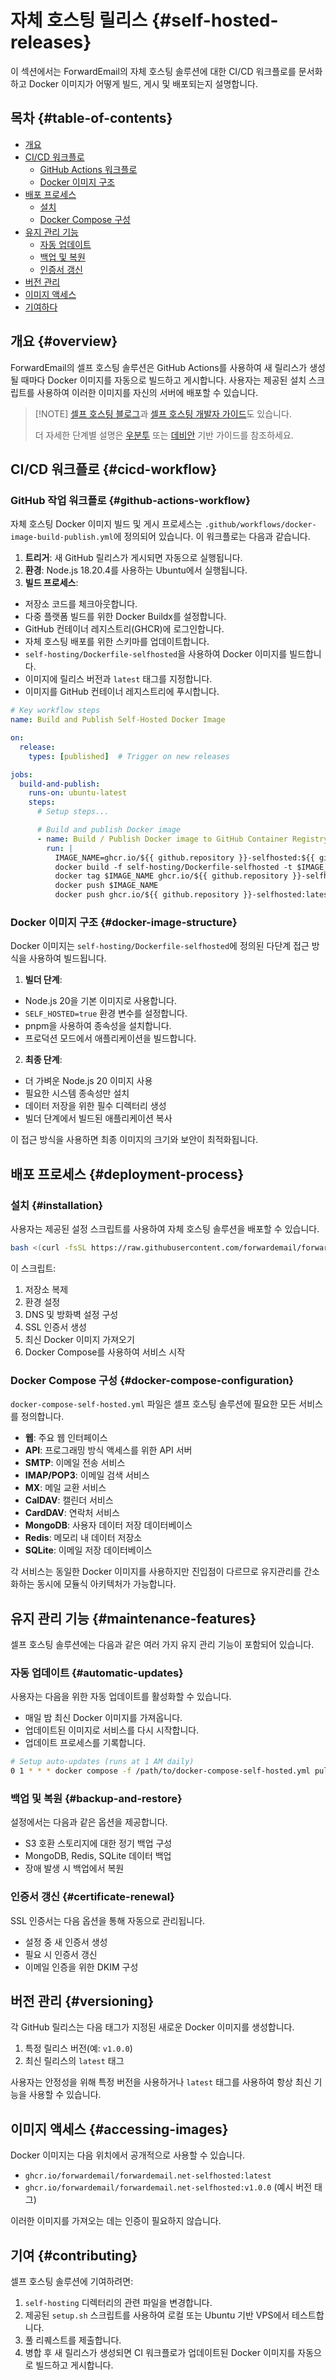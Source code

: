 # 자체 호스팅 릴리스 {#self-hosted-releases}

이 섹션에서는 ForwardEmail의 자체 호스팅 솔루션에 대한 CI/CD 워크플로를 문서화하고 Docker 이미지가 어떻게 빌드, 게시 및 배포되는지 설명합니다.

## 목차 {#table-of-contents}

* [개요](#overview)
* [CI/CD 워크플로](#cicd-workflow)
  * [GitHub Actions 워크플로](#github-actions-workflow)
  * [Docker 이미지 구조](#docker-image-structure)
* [배포 프로세스](#deployment-process)
  * [설치](#installation)
  * [Docker Compose 구성](#docker-compose-configuration)
* [유지 관리 기능](#maintenance-features)
  * [자동 업데이트](#automatic-updates)
  * [백업 및 복원](#backup-and-restore)
  * [인증서 갱신](#certificate-renewal)
* [버전 관리](#versioning)
* [이미지 액세스](#accessing-images)
* [기여하다](#contributing)

## 개요 {#overview}

ForwardEmail의 셀프 호스팅 솔루션은 GitHub Actions를 사용하여 새 릴리스가 생성될 때마다 Docker 이미지를 자동으로 빌드하고 게시합니다. 사용자는 제공된 설치 스크립트를 사용하여 이러한 이미지를 자신의 서버에 배포할 수 있습니다.

> \[!NOTE]
> [셀프 호스팅 블로그](https://forwardemail.net/blog/docs/self-hosted-solution)과 [셀프 호스팅 개발자 가이드](https://forwardemail.net/self-hosted)도 있습니다.
>
> 더 자세한 단계별 설명은 [우분투](https://forwardemail.net/guides/selfhosted-on-ubuntu) 또는 [데비안](https://forwardemail.net/guides/selfhosted-on-debian) 기반 가이드를 참조하세요.

## CI/CD 워크플로 {#cicd-workflow}

### GitHub 작업 워크플로 {#github-actions-workflow}

자체 호스팅 Docker 이미지 빌드 및 게시 프로세스는 `.github/workflows/docker-image-build-publish.yml`에 정의되어 있습니다. 이 워크플로는 다음과 같습니다.

1. **트리거**: 새 GitHub 릴리스가 게시되면 자동으로 실행됩니다.
2. **환경**: Node.js 18.20.4를 사용하는 Ubuntu에서 실행됩니다.
3. **빌드 프로세스**:
* 저장소 코드를 체크아웃합니다.
* 다중 플랫폼 빌드를 위한 Docker Buildx를 설정합니다.
* GitHub 컨테이너 레지스트리(GHCR)에 로그인합니다.
* 자체 호스팅 배포를 위한 스키마를 업데이트합니다.
* `self-hosting/Dockerfile-selfhosted`을 사용하여 Docker 이미지를 빌드합니다.
* 이미지에 릴리스 버전과 `latest` 태그를 지정합니다.
* 이미지를 GitHub 컨테이너 레지스트리에 푸시합니다.

```yaml
# Key workflow steps
name: Build and Publish Self-Hosted Docker Image

on:
  release:
    types: [published]  # Trigger on new releases

jobs:
  build-and-publish:
    runs-on: ubuntu-latest
    steps:
      # Setup steps...

      # Build and publish Docker image
      - name: Build / Publish Docker image to GitHub Container Registry
        run: |
          IMAGE_NAME=ghcr.io/${{ github.repository }}-selfhosted:${{ github.ref_name }}
          docker build -f self-hosting/Dockerfile-selfhosted -t $IMAGE_NAME .
          docker tag $IMAGE_NAME ghcr.io/${{ github.repository }}-selfhosted:latest
          docker push $IMAGE_NAME
          docker push ghcr.io/${{ github.repository }}-selfhosted:latest
```

### Docker 이미지 구조 {#docker-image-structure}

Docker 이미지는 `self-hosting/Dockerfile-selfhosted`에 정의된 다단계 접근 방식을 사용하여 빌드됩니다.

1. **빌더 단계**:
* Node.js 20을 기본 이미지로 사용합니다.
* `SELF_HOSTED=true` 환경 변수를 설정합니다.
* pnpm을 사용하여 종속성을 설치합니다.
* 프로덕션 모드에서 애플리케이션을 빌드합니다.

2. **최종 단계**:
* 더 가벼운 Node.js 20 이미지 사용
* 필요한 시스템 종속성만 설치
* 데이터 저장을 위한 필수 디렉터리 생성
* 빌더 단계에서 빌드된 애플리케이션 복사

이 접근 방식을 사용하면 최종 이미지의 크기와 보안이 최적화됩니다.

## 배포 프로세스 {#deployment-process}

### 설치 {#installation}

사용자는 제공된 설정 스크립트를 사용하여 자체 호스팅 솔루션을 배포할 수 있습니다.

```bash
bash <(curl -fsSL https://raw.githubusercontent.com/forwardemail/forwardemail.net/refs/heads/master/self-hosting/setup.sh)
```

이 스크립트:

1. 저장소 복제
2. 환경 설정
3. DNS 및 방화벽 설정 구성
4. SSL 인증서 생성
5. 최신 Docker 이미지 가져오기
6. Docker Compose를 사용하여 서비스 시작

### Docker Compose 구성 {#docker-compose-configuration}

`docker-compose-self-hosted.yml` 파일은 셀프 호스팅 솔루션에 필요한 모든 서비스를 정의합니다.

* **웹**: 주요 웹 인터페이스
* **API**: 프로그래밍 방식 액세스를 위한 API 서버
* **SMTP**: 이메일 전송 서비스
* **IMAP/POP3**: 이메일 검색 서비스
* **MX**: 메일 교환 서비스
* **CalDAV**: 캘린더 서비스
* **CardDAV**: 연락처 서비스
* **MongoDB**: 사용자 데이터 저장 데이터베이스
* **Redis**: 메모리 내 데이터 저장소
* **SQLite**: 이메일 저장 데이터베이스

각 서비스는 동일한 Docker 이미지를 사용하지만 진입점이 다르므로 유지관리를 간소화하는 동시에 모듈식 아키텍처가 가능합니다.

## 유지 관리 기능 {#maintenance-features}

셀프 호스팅 솔루션에는 다음과 같은 여러 가지 유지 관리 기능이 포함되어 있습니다.

### 자동 업데이트 {#automatic-updates}

사용자는 다음을 위한 자동 업데이트를 활성화할 수 있습니다.

* 매일 밤 최신 Docker 이미지를 가져옵니다.
* 업데이트된 이미지로 서비스를 다시 시작합니다.
* 업데이트 프로세스를 기록합니다.

```bash
# Setup auto-updates (runs at 1 AM daily)
0 1 * * * docker compose -f /path/to/docker-compose-self-hosted.yml pull && docker compose -f /path/to/docker-compose-self-hosted.yml up -d >> /var/log/autoupdate.log 2>&1
```

### 백업 및 복원 {#backup-and-restore}

설정에서는 다음과 같은 옵션을 제공합니다.

* S3 호환 스토리지에 대한 정기 백업 구성
* MongoDB, Redis, SQLite 데이터 백업
* 장애 발생 시 백업에서 복원

### 인증서 갱신 {#certificate-renewal}

SSL 인증서는 다음 옵션을 통해 자동으로 관리됩니다.

* 설정 중 새 인증서 생성
* 필요 시 인증서 갱신
* 이메일 인증을 위한 DKIM 구성

## 버전 관리 {#versioning}

각 GitHub 릴리스는 다음 태그가 지정된 새로운 Docker 이미지를 생성합니다.

1. 특정 릴리스 버전(예: `v1.0.0`)
2. 최신 릴리스의 `latest` 태그

사용자는 안정성을 위해 특정 버전을 사용하거나 `latest` 태그를 사용하여 항상 최신 기능을 사용할 수 있습니다.

## 이미지 액세스 {#accessing-images}

Docker 이미지는 다음 위치에서 공개적으로 사용할 수 있습니다.

* `ghcr.io/forwardemail/forwardemail.net-selfhosted:latest`
* `ghcr.io/forwardemail/forwardemail.net-selfhosted:v1.0.0` (예시 버전 태그)

이러한 이미지를 가져오는 데는 인증이 필요하지 않습니다.

## 기여 {#contributing}

셀프 호스팅 솔루션에 기여하려면:

1. `self-hosting` 디렉터리의 관련 파일을 변경합니다.
2. 제공된 `setup.sh` 스크립트를 사용하여 로컬 또는 Ubuntu 기반 VPS에서 테스트합니다.
3. 풀 리퀘스트를 제출합니다.
4. 병합 후 새 릴리스가 생성되면 CI 워크플로가 업데이트된 Docker 이미지를 자동으로 빌드하고 게시합니다.
